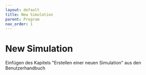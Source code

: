 ```yaml
---
layout: default
title: New Simulation
parent: Program
nav_order: 1
---
```


# New Simulation

Einfügen des Kapitels "Erstellen einer neuen Simulation" aus den Benutzerhandbuch
